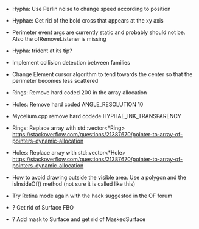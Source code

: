 - Hypha: Use Perlin noise to change speed according to position
- Hyphae: Get rid of the bold cross that appears at the xy axis
- Perimeter event args are currently static and probably should not be. Also the ofRemoveListener is missing
- Hypha: trident at its tip?

- Implement collision detection between families

- Change Element cursor algorithm to tend towards the center so that the perimeter becomes less scattered

- Rings: Remove hard coded 200 in the array allocation
- Holes: Remove hard coded ANGLE_RESOLUTION 10
- Mycelium.cpp remove hard codede HYPHAE_INK_TRANSPARENCY
- Rings: Replace array with std::vector<*Ring> https://stackoverflow.com/questions/21387670/pointer-to-array-of-pointers-dynamic-allocation
- Holes: Replace array with std::vector<*Hole> https://stackoverflow.com/questions/21387670/pointer-to-array-of-pointers-dynamic-allocation

- How to avoid drawing outside the visible area. Use a polygon and the isInsideOf() method (not sure it is called like this)
- Try Retina mode again with the hack suggested in the OF forum

- ? Get rid of Surface FBO
- ? Add mask to Surface and get rid of MaskedSurface
